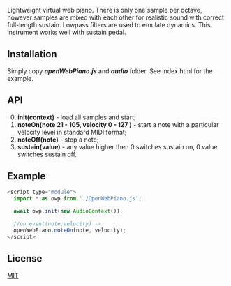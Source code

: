 Lightweight virtual web piano. There is only one sample per octave, however samples are mixed with each other for realistic sound with correct full-length sustain. Lowpass filters are used to emulate dynamics. This instrument works well with sustain pedal.

## Installation

Simply copy **_openWebPiano.js_** and **_audio_** folder. See index.html for the example.

## API

0. **init(context)** - load all samples and start;
1. **noteOn(note 21 - 105, velocity 0 - 127 )** - start a note with a particular velocity level in standard MIDI format;
2. **noteOff(note)** - stop a note;
3. **sustain(value)** - any value higher then 0 switches sustain on, 0 value switches sustain off.

## Example

```javascript
<script type="module">
  import * as owp from './OpenWebPiano.js';

  await owp.init(new AudioContext());

  //on event(note,velocity) ->
  openWebPiano.noteOn(note, velocity);
</script>
```
## License

[MIT](https://github.com/nishanths/license/blob/master/LICENSE)
